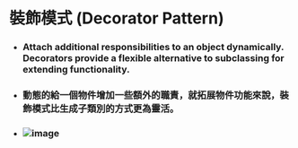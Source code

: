 裝飾模式 (Decorator Pattern)
=====
* ### Attach additional responsibilities to an object dynamically. Decorators provide a flexible alternative to subclassing for extending functionality.
* ### 動態的給一個物件增加一些額外的職責，就拓展物件功能來說，裝飾模式比生成子類別的方式更為靈活。
* ### ![image](https://gitlab.com/ChiangWei/main/-/raw/master/DesignPatterns%20(Python)/%E8%A3%9D%E9%A3%BE%E6%A8%A1%E5%BC%8F%20(Decorator%20Pattern)/%E8%A3%9D%E9%A3%BE%E6%A8%A1%E5%BC%8F%E7%9A%84%E9%A1%9E%E5%88%A5%E5%9C%96.jpg)

